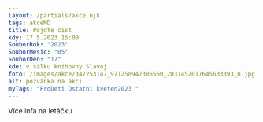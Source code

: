 ```yaml
---
layout: /partials/akce.njk
tags: akceMD
title: Pojďte číst
kdy: 17.5.2023 15:00
SouborRok: "2023"
SouborMesic: "05"
SouborDen: "17"
kde: v sálku knihovny Slavoj
foto: /images/akce/347253147_971258947386560_2031452017645633393_n.jpg
alt: pozvánka na akci
myTags: "ProDeti Ostatni kveten2023 "
---
```

V﻿íce infa na letáčku